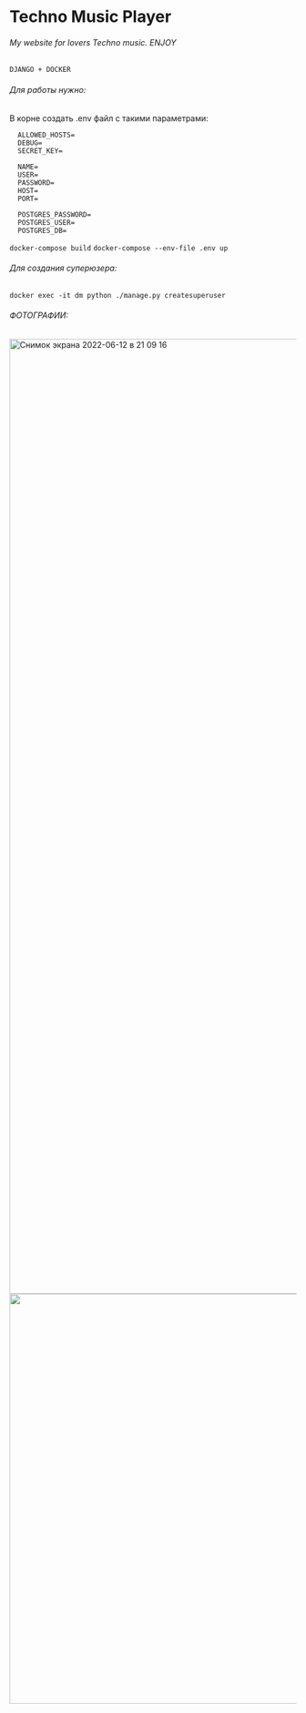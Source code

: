 # Techno Music Player
###### My website for lovers Techno music. ENJOY

`
DJANGO + DOCKER
`
 
###### Для работы нужно:

  В корне создать .env файл с такими параметрами:
  ```
    ALLOWED_HOSTS=
    DEBUG=
    SECRET_KEY=

    NAME=
    USER=
    PASSWORD=
    HOST=
    PORT=

    POSTGRES_PASSWORD=
    POSTGRES_USER=
    POSTGRES_DB=
  ```
  `docker-compose build`
  `docker-compose --env-file .env up`

###### Для создания суперюзера:

  `docker exec -it dm python ./manage.py createsuperuser`


###### ФОТОГРАФИИ:


<img width="1678" alt="Снимок экрана 2022-06-12 в 21 09 16" src="https://user-images.githubusercontent.com/15955132/173249939-50e4d738-474e-4a0c-a959-d27f450de348.png">
<img width="720" alt="" src="https://user-images.githubusercontent.com/15955132/173250008-e932d2ff-6e36-494a-9bae-f281918b336a.jpg">